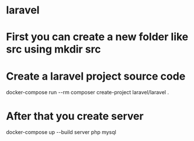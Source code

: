 # laravel
# First you can create a new folder like src using mkdir src
# Create a laravel project source code
docker-compose run --rm composer create-project laravel/laravel .
# After that you create server
docker-compose  up --build server php mysql

